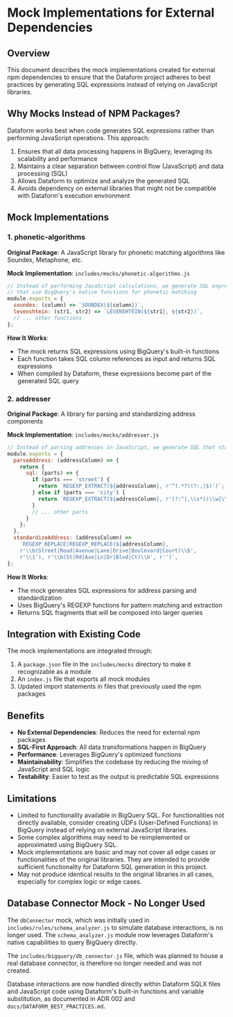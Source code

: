 # Mock Implementations for External Dependencies

## Overview

This document describes the mock implementations created for external npm dependencies to ensure that the Dataform project adheres to best practices by generating SQL expressions instead of relying on JavaScript libraries.

## Why Mocks Instead of NPM Packages?

Dataform works best when code generates SQL expressions rather than performing JavaScript operations. This approach:

1. Ensures that all data processing happens in BigQuery, leveraging its scalability and performance
2. Maintains a clear separation between control flow (JavaScript) and data processing (SQL)
3. Allows Dataform to optimize and analyze the generated SQL
4. Avoids dependency on external libraries that might not be compatible with Dataform's execution environment

## Mock Implementations

### 1. phonetic-algorithms

**Original Package**: A JavaScript library for phonetic matching algorithms like Soundex, Metaphone, etc.

**Mock Implementation**: `includes/mocks/phonetic-algorithms.js`

```javascript
// Instead of performing JavaScript calculations, we generate SQL expressions
// that use BigQuery's native functions for phonetic matching
module.exports = {
  soundex: (column) => `SOUNDEX(${column})`,
  levenshtein: (str1, str2) => `LEVENSHTEIN(${str1}, ${str2})`,
  // ... other functions
};
```

**How It Works**:
- The mock returns SQL expressions using BigQuery's built-in functions
- Each function takes SQL column references as input and returns SQL expressions
- When compiled by Dataform, these expressions become part of the generated SQL query

### 2. addresser

**Original Package**: A library for parsing and standardizing address components

**Mock Implementation**: `includes/mocks/addresser.js`

```javascript
// Instead of parsing addresses in JavaScript, we generate SQL that standardizes addresses
module.exports = {
  parseAddress: (addressColumn) => {
    return {
      sql: (parts) => {
        if (parts === 'street') {
          return `REGEXP_EXTRACT(${addressColumn}, r'^(.*?)(?:,|$)')`;
        } else if (parts === 'city') {
          return `REGEXP_EXTRACT(${addressColumn}, r'(?:^|,\\s*)(\\w[\\w\\s]*?)(?:,|$)', 1)`;
        }
        // ... other parts
      }
    };
  },
  standardizeAddress: (addressColumn) => 
    `REGEXP_REPLACE(REGEXP_REPLACE(${addressColumn}, 
    r'\\b(Street|Road|Avenue|Lane|Drive|Boulevard|Court)\\b', 
    r'\\1'), r'\\b(St|Rd|Ave|Ln|Dr|Blvd|Ct)\\b', r'')`,
};
```

**How It Works**:
- The mock generates SQL expressions for address parsing and standardization
- Uses BigQuery's REGEXP functions for pattern matching and extraction
- Returns SQL fragments that will be composed into larger queries

## Integration with Existing Code

The mock implementations are integrated through:

1. A `package.json` file in the `includes/mocks` directory to make it recognizable as a module
2. An `index.js` file that exports all mock modules
3. Updated import statements in files that previously used the npm packages

## Benefits

- **No External Dependencies**: Reduces the need for external npm packages
- **SQL-First Approach**: All data transformations happen in BigQuery
- **Performance**: Leverages BigQuery's optimized functions
- **Maintainability**: Simplifies the codebase by reducing the mixing of JavaScript and SQL logic
- **Testability**: Easier to test as the output is predictable SQL expressions

## Limitations

- Limited to functionality available in BigQuery SQL. For functionalities not directly available, consider creating UDFs (User-Defined Functions) in BigQuery instead of relying on external JavaScript libraries.
- Some complex algorithms may need to be reimplemented or approximated using BigQuery SQL.
- Mock implementations are basic and may not cover all edge cases or functionalities of the original libraries. They are intended to provide sufficient functionality for Dataform SQL generation in this project.
- May not produce identical results to the original libraries in all cases, especially for complex logic or edge cases.

## Database Connector Mock - No Longer Used

The `dbConnector` mock, which was initially used in `includes/rules/schema_analyzer.js` to simulate database interactions, is no longer used. The `schema_analyzer.js` module now leverages Dataform's native capabilities to query BigQuery directly. 

The `includes/bigquery/db_connector.js` file, which was planned to house a real database connector, is therefore no longer needed and was not created.

Database interactions are now handled directly within Dataform SQLX files and JavaScript code using Dataform's built-in functions and variable substitution, as documented in ADR 002 and `docs/DATAFORM_BEST_PRACTICES.md`.